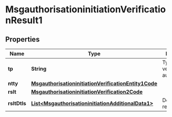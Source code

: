 

# MsgauthorisationinitiationVerificationResult1

## Properties

Name | Type | Description | Notes
------------ | ------------- | ------------- | -------------
**tp** | **String** | Type of the verification or authentication. |  [optional]
**ntty** | [**MsgauthorisationinitiationVerificationEntity1Code**](MsgauthorisationinitiationVerificationEntity1Code.md) |  |  [optional]
**rslt** | [**MsgauthorisationinitiationVerification2Code**](MsgauthorisationinitiationVerification2Code.md) |  |  [optional]
**rsltDtls** | [**List&lt;MsgauthorisationinitiationAdditionalData1&gt;**](MsgauthorisationinitiationAdditionalData1.md) | Details of the result. |  [optional]



